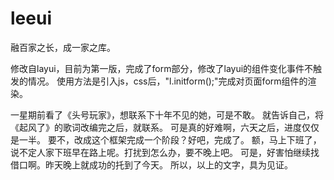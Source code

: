 # leeui
融百家之长，成一家之库。

修改自layui，目前为第一版，完成了form部分，修改了layui的组件变化事件不触发的情况。
使用方法是引入js，css后，"l.initform();"完成对页面form组件的渲染。

一星期前看了《头号玩家》，想联系下十年不见的她，可是不敢。
就告诉自己，将《起风了》的歌词改编完之后，就联系。
可是真的好难啊，六天之后，进度仅仅是一半。
要不，改成这个框架完成一个阶段？好吧，完成了。
额，马上下班了，说不定人家下班早在路上呢。打扰到怎么办，要不晚上吧。
可是，好害怕继续找借口啊。昨天晚上就成功的托到了今天。
所以，以上的文字，具为见证。